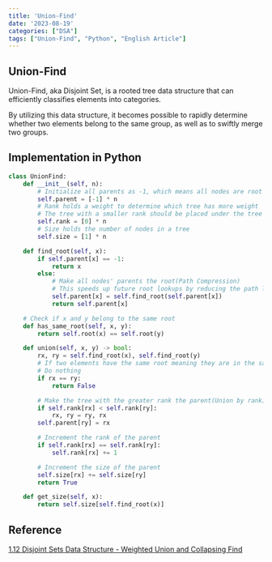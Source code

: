 ```yaml
---
title: 'Union-Find'
date: '2023-08-19'
categories: ["DSA"]
tags: ["Union-Find", "Python", "English Article"]
---
```


## Union-Find

Union-Find, aka Disjoint Set, is a rooted tree data structure that can efficiently classifies elements into categories.

By utilizing this data structure, it becomes possible to rapidly determine whether two elements belong to the same group, as well as to swiftly merge two groups.

## Implementation in Python

```python
class UnionFind:
    def __init__(self, n):
        # Initialize all parents as -1, which means all nodes are root nodes
        self.parent = [-1] * n
        # Rank holds a weight to determine which tree has more weight
        # The tree with a smaller rank should be placed under the tree with a greater rank to keep the height of the merged tree smaller
        self.rank = [0] * n
        # Size holds the number of nodes in a tree
        self.size = [1] * n

    def find_root(self, x):
        if self.parent[x] == -1:
            return x
        else:
            # Make all nodes' parents the root(Path Compression)
            # This speeds up future root lookups by reducing the path length
            self.parent[x] = self.find_root(self.parent[x])
            return self.parent[x]

    # Check if x and y belong to the same root
    def has_same_root(self, x, y):
        return self.root(x) == self.root(y)

    def union(self, x, y) -> bool:
        rx, ry = self.find_root(x), self.find_root(y)
        # If two elements have the same root meaning they are in the same group
        # Do nothing
        if rx == ry:
            return False

        # Make the tree with the greater rank the parent(Union by rank)
        if self.rank[rx] < self.rank[ry]:
            rx, ry = ry, rx
        self.parent[ry] = rx

        # Increment the rank of the parent
        if self.rank[rx] == self.rank[ry]:
            self.rank[rx] += 1

        # Increment the size of the parent
        self.size[rx] += self.size[ry]
        return True

    def get_size(self, x):
        return self.size[self.find_root(x)]
```

## Reference

[1.12 Disjoint Sets Data Structure - Weighted Union and Collapsing Find](https://www.youtube.com/watch?v=wU6udHRIkcc)
